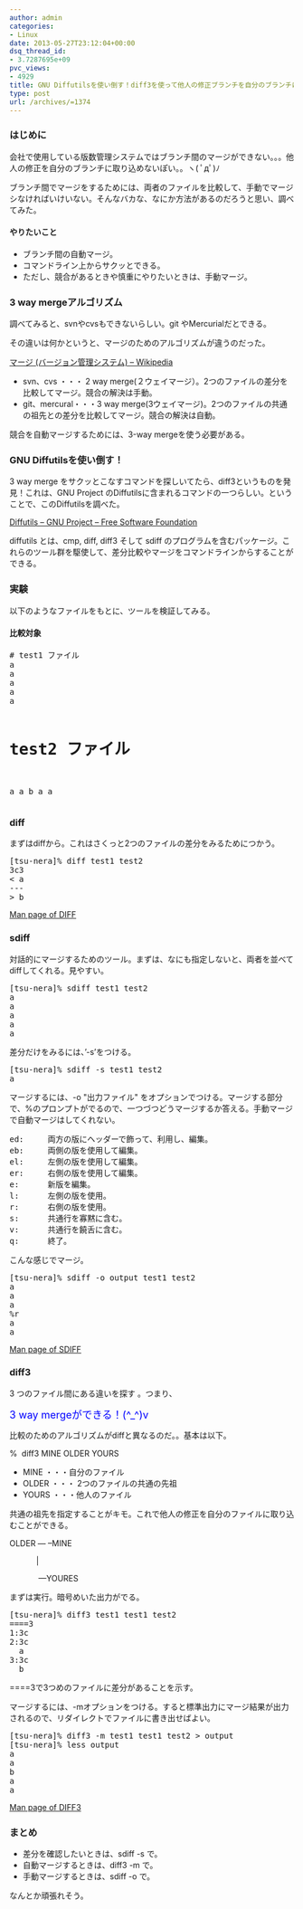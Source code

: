 ```yaml
---
author: admin
categories:
- Linux
date: 2013-05-27T23:12:04+00:00
dsq_thread_id:
- 3.7287695e+09
pvc_views:
- 4929
title: GNU Diffutilsを使い倒す！diff3を使って他人の修正ブランチを自分のブランチに３ウェイマージする
type: post
url: /archives/=1374
---
```


### はじめに

会社で使用している版数管理システムではブランチ間のマージができない。。。他人の修正を自分のブランチに取り込めないぽい。。ヽ( ﾟдﾟ)ﾉ 

ブランチ間でマージをするためには、両者のファイルを比較して、手動でマージシなければいけいない。そんなバカな、なにか方法があるのだろうと思い、調べてみた。

#### やりたいこと

  * ブランチ間の自動マージ。
  * コマンドライン上からサクッとできる。
  * ただし、競合があるときや慎重にやりたいときは、手動マージ。

### 3 way mergeアルゴリズム

調べてみると、svnやcvsもできないらしい。git やMercurialだとできる。

その違いは何かというと、マージのためのアルゴリズムが違うのだった。

[マージ (バージョン管理システム) &#8211; Wikipedia][1]

  * svn、cvs ・・・ 2 way merge(２ウェイマージ）。2つのファイルの差分を比較してマージ。競合の解決は手動。
  * git、mercural・・・3 way merge(3ウェイマージ)。2つのファイルの共通の祖先との差分を比較してマージ。競合の解決は自動。

競合を自動マージするためには、3-way mergeを使う必要がある。

### GNU Diffutilsを使い倒す！

3 way merge をサクッとこなすコマンドを探しいてたら、diff3というものを発見！これは、GNU Project のDiffutilsに含まれるコマンドの一つらしい。ということで、このDiffutilsを調べた。

[Diffutils &#8211; GNU Project &#8211; Free Software Foundation][2]

diffutils とは、cmp, diff, diff3 そして sdiff のプログラムを含むパッケージ。これらのツール群を駆使して、差分比較やマージをコマンドラインからすることができる。

### 実験

以下のようなファイルをもとに、ツールを検証してみる。

#### 比較対象

<div id="scid:812469c5-0cb0-4c63-8c15-c81123a09de7:fa92925e-b06e-4e2d-a541-d4589de78e54" class="wlWriterEditableSmartContent" style="float: none; padding-bottom: 0px; padding-top: 0px; padding-left: 0px; margin: 0px; display: inline; padding-right: 0px">
  <pre name="code" class="c"># test1 ファイル
a
a
a
a
a

# test2 ファイル
a
a
b
a
a
</pre>
</div>

### diff

まずはdiffから。これはさくっと2つのファイルの差分をみるためにつかう。

<div id="scid:812469c5-0cb0-4c63-8c15-c81123a09de7:b55790aa-2ddb-40da-845e-5d7608d6f9ba" class="wlWriterEditableSmartContent" style="float: none; padding-bottom: 0px; padding-top: 0px; padding-left: 0px; margin: 0px; display: inline; padding-right: 0px">
  <pre name="code" class="c">[tsu-nera]% diff test1 test2
3c3
&lt; a
---
&gt; b
</pre>
</div>

[Man page of DIFF][3]

### sdiff

対話的にマージするためのツール。まずは、なにも指定しないと、両者を並べてdiffしてくれる。見やすい。

<div id="scid:812469c5-0cb0-4c63-8c15-c81123a09de7:6ca4c7be-f103-4ed8-afbf-ed48622a69aa" class="wlWriterEditableSmartContent" style="float: none; padding-bottom: 0px; padding-top: 0px; padding-left: 0px; margin: 0px; display: inline; padding-right: 0px">
  <pre name="code" class="c">[tsu-nera]% sdiff test1 test2
a                                                               a
a                                                               a
a                                                             | b
a                                                               a
a                                                               a
</pre>
</div>

差分だけをみるには、&#8217;-s&#8217;をつける。

<div id="scid:812469c5-0cb0-4c63-8c15-c81123a09de7:dcaa41ce-f2d8-4c58-a103-c7c2aeca249c" class="wlWriterEditableSmartContent" style="float: none; padding-bottom: 0px; padding-top: 0px; padding-left: 0px; margin: 0px; display: inline; padding-right: 0px">
  <pre name="code" class="c">[tsu-nera]% sdiff -s test1 test2
a                                                             | b
</pre>
</div>

マージするには、-o "出力ファイル" をオプションでつける。マージする部分で、%のプロンプトがでるので、一つづつどうマージするか答える。手動マージで自動マージはしてくれない。

<div id="scid:812469c5-0cb0-4c63-8c15-c81123a09de7:499c21d5-0f11-4e11-afb8-4bd56d274ffd" class="wlWriterEditableSmartContent" style="float: none; padding-bottom: 0px; padding-top: 0px; padding-left: 0px; margin: 0px; display: inline; padding-right: 0px">
  <pre name="code" class="c">ed:     両方の版にヘッダーで飾って、利用し、編集。
eb:     両側の版を使用して編集。
el:     左側の版を使用して編集。
er:     右側の版を使用して編集。
e:      新版を編集。
l:      左側の版を使用。
r:      右側の版を使用。
s:      共通行を寡黙に含む。
v:      共通行を饒舌に含む。
q:      終了。
</pre>
</div>

こんな感じでマージ。

<div id="scid:812469c5-0cb0-4c63-8c15-c81123a09de7:e855c353-751c-4198-af3b-5b7a5fa8a3e1" class="wlWriterEditableSmartContent" style="float: none; padding-bottom: 0px; padding-top: 0px; padding-left: 0px; margin: 0px; display: inline; padding-right: 0px">
  <pre name="code" class="c">[tsu-nera]% sdiff -o output test1 test2
a                                                               a
a                                                               a
a                                                             | b
%r
a                                                               a
a                                                               a
</pre>
</div>

[Man page of SDIFF][4]

### diff3 

3 つのファイル間にある違いを探す 。つまり、

<font color="#0000ff" size="4">3 way mergeができる！(^_^)v</font>

比較のためのアルゴリズムがdiffと異なるのだ。。基本は以下。

%&#160; diff3 MINE OLDER YOURS

  * MINE ・・・自分のファイル
  * OLDER ・・・ 2つのファイルの共通の先祖
  * YOURS ・・・他人のファイル

共通の祖先を指定することがキモ。これで他人の修正を自分のファイルに取り込むことができる。

OLDER &#8212; &#8211;MINE
    
  
&#160;&#160;&#160;&#160;&#160;&#160;&#160;&#160;&#160;&#160;&#160; |

&#160;&#160;&#160;&#160;&#160;&#160;&#160;&#160;&#160;&#160;&#160;&#160; &#8212;YOURES

まずは実行。暗号めいた出力がでる。

<div id="scid:812469c5-0cb0-4c63-8c15-c81123a09de7:95bdaf27-9423-4474-a89e-de82bc944f37" class="wlWriterEditableSmartContent" style="float: none; padding-bottom: 0px; padding-top: 0px; padding-left: 0px; margin: 0px; display: inline; padding-right: 0px">
  <pre name="code" class="c">[tsu-nera]% diff3 test1 test1 test2
====3
1:3c
2:3c
  a
3:3c
  b
</pre>
</div>

====3で3つめのファイルに差分があることを示す。

マージするには、-mオプションをつける。すると標準出力にマージ結果が出力されるので、リダイレクトでファイルに書き出せばよい。

<div id="scid:812469c5-0cb0-4c63-8c15-c81123a09de7:e239a6f0-d284-4a37-a24d-b7007989b788" class="wlWriterEditableSmartContent" style="float: none; padding-bottom: 0px; padding-top: 0px; padding-left: 0px; margin: 0px; display: inline; padding-right: 0px">
  <pre name="code" class="c">[tsu-nera]% diff3 -m test1 test1 test2 &gt; output
[tsu-nera]% less output
a
a
b
a
a
</pre>
</div>

[Man page of DIFF3][5]

### まとめ

  * 差分を確認したいときは、sdiff -s で。
  * 自動マージするときは、diff3 -m で。
  * 手動マージするときは、sdiff -o で。

なんとか頑張れそう。

 [1]: http://ja.wikipedia.org/wiki/%E3%83%9E%E3%83%BC%E3%82%B8_(%E3%83%90%E3%83%BC%E3%82%B8%E3%83%A7%E3%83%B3%E7%AE%A1%E7%90%86%E3%82%B7%E3%82%B9%E3%83%86%E3%83%A0)
 [2]: http://www.gnu.org/software/diffutils/
 [3]: http://linuxjm.sourceforge.jp/html/gnumaniak/man1/diff.1.html
 [4]: http://linuxjm.sourceforge.jp/html/gnumaniak/man1/sdiff.1.html
 [5]: http://linuxjm.sourceforge.jp/html/gnumaniak/man1/diff3.1.html